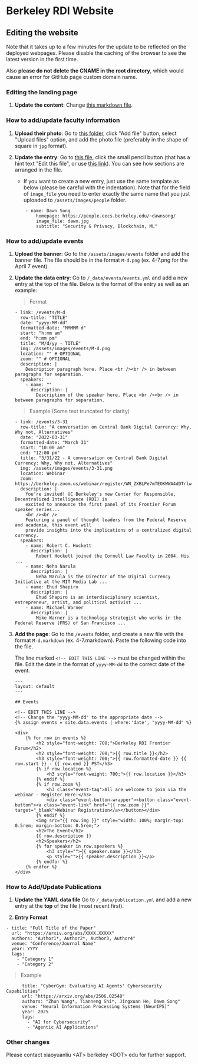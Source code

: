 # Berkeley RDI Website

## Editing the website

Note that it takes up to a few minutes for the update to be reflected on the deployed webpages. Please disable the caching of the browser to see the latest version in the first time.

Also **please do not delete the CNAME in the root directory**, which would cause an error for GitHub page custom domain name.

### Editing the landing page

1. **Update the content**: Change [this markdown file](https://github.com/rdi-berkeley/rdi-berkeley.github.io/blob/main/index.md).

### How to add/update faculty information

1. **Upload their photo**: Go to [this folder](https://github.com/rdi-berkeley/rdi-berkeley.github.io/tree/main/assets/images/people), click "Add file" button, select "Upload files" option, and add the photo file (preferably in the shape of square in `jpg` format).

2. **Update the entry**: Go to [this file](https://github.com/rdi-berkeley/rdi-berkeley.github.io/blob/main/_data/people.yml), click the small pencil button (that has a hint text "Edit this file", or use [this link](https://github.com/rdi-berkeley/rdi-berkeley.github.io/edit/main/_data/people.yml)). You can see how sections are arranged in the file.
    - If you want to create a new entry, just use the same template as below (please be careful with the indentation). Note that for the field of `image_file` you need to enter exactly the same name that you just uploaded to `/assets/images/people` folder.
    ```
        - name: Dawn Song
            homepage: https://people.eecs.berkeley.edu/~dawnsong/
            image_file: dawn.jpg
            subtitle: "Security & Privacy, Blockchain, ML" 
    ```

### How to add/update events

1. **Upload the banner**: Go to the `/assets/images/events` folder and add the banner file. The file should be in the format `M-d.png` (ex. 4-7.png for the April 7 event).

2. **Update the data entry**: Go to `/_data/events/events.yml` and add a new entry at the top of the file. Below is the format of the entry as well as an example:

   > Format
   
   ```
   - link: /events/M-d
     row-title: "TITLE"
     date: "yyyy-MM-dd"
     formatted-date: "MMMMM d"
     start: "h:mm am"
     end: "h:mm pm"
     title: "M/d/yy - TITLE"
     img: /assets/images/events/M-d.png
     location: "" # OPTIONAL
     zoom: "" # OPTIONAL
     description: |
       Description paragraph here. Place <br /><br /> in between paragraphs for separation.
     speakers:
       - name: ""
         description: |
           Description of the speaker here. Place <br /><br /> in between paragraphs for separation.
   ```

   > Example (Some text truncated for clarity)
      
   ```
   - link: /events/3-31
     row-title: "A conversation on Central Bank Digital Currency: Why, Why not, Alternatives"
     date: "2022-03-31"
     formatted-date: "March 31"
     start: "10:00 am"
     end: "12:00 pm"
     title: "3/31/22 - A conversation on Central Bank Digital Currency: Why, Why not, Alternatives"
     img: /assets/images/events/3-31.png
     location: Webinar
     zoom: https://berkeley.zoom.us/webinar/register/WN_ZXBLPe7mTEOKWWA4dDTrlw
     description: |
       You're invited! UC Berkeley's new Center for Responsible, Decentralized Intelligence (RDI) is 
       excited to announce the first panel of its Frontier Forum speaker series... 
       <br /><br />
       Featuring a panel of thought leaders from the Federal Reserve and academia, this event will 
       provide insights into the implications of a centralized digital currency.
     speakers:
       - name: Robert C. Hockett
         description: |
           Robert Hockett joined the Cornell Law Faculty in 2004. His ...
       - name: Neha Narula
         description: |
           Neha Narula is the Director of the Digital Currency Initiative at the MIT Media Lab ...
       - name: Ehud Shapiro
         description: |
           Ehud Shapiro is an interdisciplinary scientist, entrepreneur, artist, and political activist ...
       - name: Michael Warner
         description: |
           Mike Warner is a technology strategist who works in the Federal Reserve (FRS) of San Francisco ...
   ```

3. **Add the page**: Go to the `/events` folder, and create a new file with the format `M-d.markdown` (ex. 4-7.markdown). Paste the following code into the file. 
   
   The line marked `<!-- EDIT THIS LINE -->` must be changed within the file. Edit the date in the format of `yyyy-MM-dd` to the correct date of the event.

   ```
   ---
   layout: default
   ---

   ## Events

   <!-- EDIT THIS LINE -->
   <!-- Change the "yyyy-MM-dd" to the appropriate date -->
   {% assign events = site.data.events | where:'date', "yyyy-MM-dd" %}

   <div>
       {% for row in events %}
           <h2 style="font-weight: 700;">Berkeley RDI Frontier Forum</h2>
           <h2 style="font-weight: 700;">{{ row.title }}</h2>
           <h3 style="font-weight: 700;">{{ row.formatted-date }} {{ row.start }} - {{ row.end }} PST</h3>
           {% if row.location %}
               <h3 style="font-weight: 700;">{{ row.location }}</h3>
           {% endif %}
           {% if row.zoom %}
               <h3 class="event-tag">All are welcome to join via the webinar - Register Here:</h3>
               <div class="event-button-wrapper"><button class="event-button"><a class="event-link" href="{{ row.zoom }}" target="_blank">Webinar Registration</a></button></div>
           {% endif %}
           <img src="{{ row.img }}" style="width: 100%; margin-top: 0.5rem; margin-bottom: 0.5rem;">
           <h2>The Event</h2>
           {{ row.description }}
           <h2>Speakers</h2>
           {% for speaker in row.speakers %}
               <h3 style="">{{ speaker.name }}</h3>
               <p style="">{{ speaker.description }}</p>
           {% endfor %}
       {% endfor %}
   </div>
   ```
### How to Add/Update Publications

1. **Update the YAML data file**
Go to `/_data/publication.yml` and add a new entry at the **top** of the file (most recent first).

2. **Entry Format**
```
- title: "Full Title of the Paper"
  url: "https://arxiv.org/abs/XXXX.XXXXX"
  authors: "Author1*, Author2*, Author3, Author4"
  venue: "Conference/Journal Name"
  year: YYYY
  tags:
    - "Category 1"
    - "Category 2"
```
   > Example
```
      title: "CyberGym: Evaluating AI Agents' Cybersecurity Capabilities"
      url: "https://arxiv.org/abs/2506.02548"
      authors: "Zhun Wang*, Tianneng Shi*, Jingxuan He, Dawn Song"
      venue: "Neural Information Processing Systems (NeurIPS)"
      year: 2025
      tags:
        - "AI for Cybersecurity"
        - "Agentic AI Applications"
```
### Other changes

Please contact xiaoyuanliu \<AT\> berkeley \<DOT\> edu for further support.
